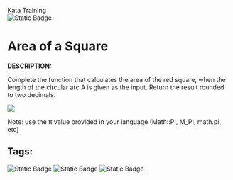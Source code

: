 Kata Training <br>
![Static Badge](https://img.shields.io/badge/8kyu%20-%20black?style=flat&logo=codewars&labelColor=B1361E&color=black)

# Area of a Square

**DESCRIPTION:**

Complete the function that calculates the area of the red square, when the length of the circular arc A is given as the input. Return the result rounded to two decimals.

![](http://i.imgur.com/nJrae8n.png)

Note: use the π value provided in your language (Math::PI, M_PI, math.pi, etc)

## Tags:

![Static Badge](https://img.shields.io/badge/fundamentals%20-%20purple?style=plastic) ![Static Badge](https://img.shields.io/badge/mathematics%20-%20purple?style=plastic) ![Static Badge](https://img.shields.io/badge/geometry%20-%20purple?style=plastic) 
